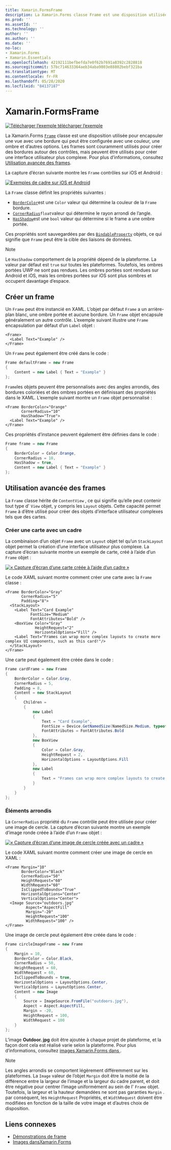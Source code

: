 ```yaml
---
title: Xamarin.FormsFrame
description: La Xamarin.Forms classe Frame est une disposition utilisée pour encapsuler une vue ou une disposition avec une bordure qui peut être configurée avec une couleur, une ombre et d’autres options.
ms.prod: ''
ms.assetId: ''
ms.technology: ''
author: ''
ms.author: ''
ms.date: ''
no-loc:
- Xamarin.Forms
- Xamarin.Essentials
ms.openlocfilehash: 42192111befbefda7e0f62b7691a8392c2828818
ms.sourcegitcommit: 57bc714633364aeb34aba9803e88802bebf321ba
ms.translationtype: MT
ms.contentlocale: fr-FR
ms.lasthandoff: 05/28/2020
ms.locfileid: "84137187"
---
```

# <a name="xamarinforms-frame"></a>Xamarin.FormsFrame

[![Télécharger ](~/media/shared/download.png) l’exemple télécharger l’exemple](https://docs.microsoft.com/samples/xamarin/xamarin-forms-samples/userinterface-frame/)

La Xamarin.Forms [`Frame`](xref:Xamarin.Forms.Frame) classe est une disposition utilisée pour encapsuler une vue avec une bordure qui peut être configurée avec une couleur, une ombre et d’autres options. Les frames sont couramment utilisés pour créer des bordures autour des contrôles, mais peuvent être utilisés pour créer une interface utilisateur plus complexe. Pour plus d’informations, consultez [Utilisation avancée des frames](#advanced-frame-usage).

La capture d’écran suivante montre les `Frame` contrôles sur iOS et Android :

[![Exemples de cadre sur iOS et Android](frame-images/frame-cropped.png)](frame-images/frame-full.png#lightbox "Exemples de frames sur iOS et Android")

La `Frame` classe définit les propriétés suivantes :

* [`BorderColor`](xref:Xamarin.Forms.Frame.BorderColor)est une `Color` valeur qui détermine la couleur de la `Frame` bordure.
* [`CornerRadius`](xref:Xamarin.Forms.Frame.CornerRadius)`float`valeur qui détermine le rayon arrondi de l’angle.
* [`HasShadow`](xref:Xamarin.Forms.Frame.HasShadow)est une `bool` valeur qui détermine si le frame a une ombre portée.

Ces propriétés sont sauvegardées par des [`BindableProperty`](xref:Xamarin.Forms.BindableProperty) objets, ce qui signifie que `Frame` peut être la cible des liaisons de données.

> [!NOTE]
> Le `HasShadow` comportement de la propriété dépend de la plateforme. La valeur par défaut est `true` sur toutes les plateformes. Toutefois, les ombres portées UWP ne sont pas rendues. Les ombres portées sont rendues sur Android et iOS, mais les ombres portées sur iOS sont plus sombres et occupent davantage d’espace.

## <a name="create-a-frame"></a>Créer un frame

Un `Frame` peut être instancié en XAML. L’objet par défaut `Frame` a un arrière-plan blanc, une ombre portée et aucune bordure. Un `Frame` objet encapsule généralement un autre contrôle. L’exemple suivant illustre une `Frame` encapsulation par défaut d’un `Label` objet :

```xaml
<Frame>
  <Label Text="Example" />
</Frame>
```

Un `Frame` peut également être créé dans le code :

```csharp
Frame defaultFrame = new Frame
{
    Content = new Label { Text = "Example" }
};
```

`Frame`les objets peuvent être personnalisés avec des angles arrondis, des bordures coloriées et des ombres portées en définissant des propriétés dans le XAML. L’exemple suivant montre un `Frame` objet personnalisé :

```xaml
<Frame BorderColor="Orange"
       CornerRadius="10"
       HasShadow="True">
  <Label Text="Example" />
</Frame>
```

Ces propriétés d’instance peuvent également être définies dans le code :

```csharp
Frame frame = new Frame
{
    BorderColor = Color.Orange,
    CornerRadius = 10,
    HasShadow = true,
    Content = new Label { Text = "Example" }
};
```

## <a name="advanced-frame-usage"></a>Utilisation avancée des frames

La `Frame` classe hérite de `ContentView` , ce qui signifie qu’elle peut contenir tout type d' `View` objet, y compris les `Layout` objets. Cette capacité permet `Frame` à d’être utilisé pour créer des objets d’interface utilisateur complexes tels que des cartes.

### <a name="create-a-card-with-a-frame"></a>Créer une carte avec un cadre

La combinaison d’un objet `Frame` avec un `Layout` objet tel qu’un `StackLayout` objet permet la création d’une interface utilisateur plus complexe. La capture d’écran suivante montre un exemple de carte, créé à l’aide d’un `Frame` objet :

[![« Capture d’écran d’une carte créée à l’aide d’un cadre »](frame-images/frame-card-cropped.png)](frame-images/frame-full.png#lightbox "Capture d’écran d’une carte créée à l’aide d’un frame")

Le code XAML suivant montre comment créer une carte avec la `Frame` classe :

```xaml
<Frame BorderColor="Gray"
       CornerRadius="5"
       Padding="8">
  <StackLayout>
    <Label Text="Card Example"
           FontSize="Medium"
           FontAttributes="Bold" />
    <BoxView Color="Gray"
             HeightRequest="2"
             HorizontalOptions="Fill" />
    <Label Text="Frames can wrap more complex layouts to create more complex UI components, such as this card!"/>
  </StackLayout>
</Frame>
```

Une carte peut également être créée dans le code :

```csharp
Frame cardFrame = new Frame
{
    BorderColor = Color.Gray,
    CornerRadius = 5,
    Padding = 8,
    Content = new StackLayout
    {
        Children =
        {
            new Label
            {
                Text = "Card Example",
                FontSize = Device.GetNamedSize(NamedSize.Medium, typeof(Label)),
                FontAttributes = FontAttributes.Bold
            },
            new BoxView
            {
                Color = Color.Gray,
                HeightRequest = 2,
                HorizontalOptions = LayoutOptions.Fill
            },
            new Label
            {
                Text = "Frames can wrap more complex layouts to create more complex UI components, such as this card!"
            }
        }
    }
};
```

### <a name="round-elements"></a>Éléments arrondis

La `CornerRadius` propriété du `Frame` contrôle peut être utilisée pour créer une image de cercle. La capture d’écran suivante montre un exemple d’image ronde créée à l’aide d’un `Frame` objet :

[![« Capture d’écran d’une image de cercle créée avec un cadre »](frame-images/circle-image-cropped.png)](frame-images/frame-full.png#lightbox "Capture d’écran d’une image de cercle créée à l’aide d’un frame")

Le code XAML suivant montre comment créer une image de cercle en XAML :

```xaml
<Frame Margin="10"
       BorderColor="Black"
       CornerRadius="50"
       HeightRequest="60"
       WidthRequest="60"
       IsClippedToBounds="True"
       HorizontalOptions="Center"
       VerticalOptions="Center">
  <Image Source="outdoors.jpg"
         Aspect="AspectFill"
         Margin="-20"
         HeightRequest="100"
         WidthRequest="100" />
</Frame>
```

Une image de cercle peut également être créée dans le code :

```csharp
Frame circleImageFrame = new Frame
{
    Margin = 10,
    BorderColor = Color.Black,
    CornerRadius = 50,
    HeightRequest = 60,
    WidthRequest = 60,
    IsClippedToBounds = true,
    HorizontalOptions = LayoutOptions.Center,
    VerticalOptions = LayoutOptions.Center,
    Content = new Image
    {
        Source = ImageSource.FromFile("outdoors.jpg"),
        Aspect = Aspect.AspectFill,
        Margin = -20,
        HeightRequest = 100,
        WidthRequest = 100
    }
};
```

L’image **Outdoor. jpg** doit être ajoutée à chaque projet de plateforme, et la façon dont cela est réalisé varie selon la plateforme. Pour plus d’informations, consultez [images Xamarin.Forms dans ](~/xamarin-forms/user-interface/images.md).

> [!NOTE]
> Les angles arrondis se comportent légèrement différemment sur les plateformes. La `Image` valeur de l’objet `Margin` doit être la moitié de la différence entre la largeur de l’image et la largeur du cadre parent, et doit être négative pour centrer l’image uniformément au sein de l' `Frame` objet. Toutefois, la largeur et la hauteur demandées ne sont pas garanties `Margin` . par conséquent, les `HeightRequest` Propriétés, et `WidthRequest` doivent être modifiées en fonction de la taille de votre image et d’autres choix de disposition.

## <a name="related-links"></a>Liens connexes

* [Démonstrations de frame](https://docs.microsoft.com/samples/xamarin/xamarin-forms-samples/userinterface-frame/)
* [Images dansXamarin.Forms](~/xamarin-forms/user-interface/images.md)
